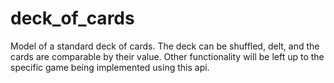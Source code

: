 deck_of_cards
=============

Model of a standard deck of cards. The deck can be shuffled, delt, and the cards are comparable by their value. Other functionality will be left up to the specific game being implemented using this api.
